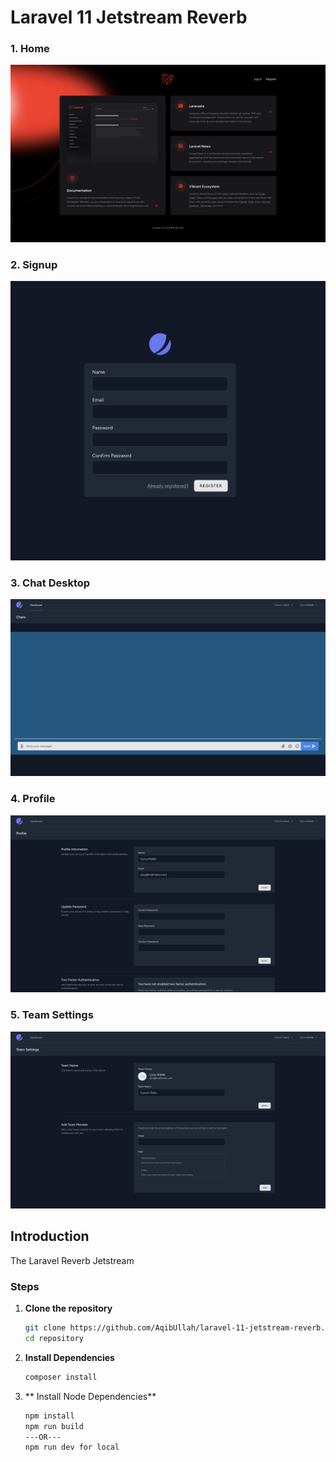 # Laravel 11 Jetstream Reverb

### 1. Home
![Laravel Chat App](public/images/1.png)

### 2. Signup
![Laravel Chat App](public/images/2.png)

### 3. Chat Desktop
![Laravel Chat App](public/images/3.png)

### 4. Profile
![Laravel Chat App](public/images/4.png)

### 5. Team Settings
![Laravel Chat App](public/images/5.png)



## Introduction
The Laravel Reverb Jetstream


### Steps

1. **Clone the repository**
   ```bash
   git clone https://github.com/AqibUllah/laravel-11-jetstream-reverb.git
   cd repository

2. **Install Dependencies**
    ```bash
    composer install

3. ** Install Node Dependencies**
    ```bash
    npm install
    npm run build 
   ---OR--- 
   npm run dev for local
